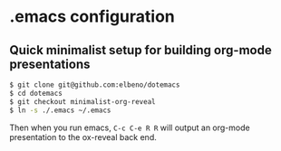 # .emacs configuration

## Quick minimalist setup for building org-mode presentations

```bash
$ git clone git@github.com:elbeno/dotemacs
$ cd dotemacs
$ git checkout minimalist-org-reveal
$ ln -s ./.emacs ~/.emacs
```

Then when you run emacs, `C-c C-e R R` will output an org-mode presentation to the ox-reveal back end.
